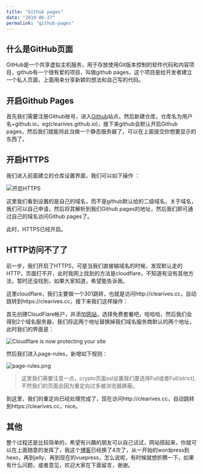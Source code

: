 ```yaml
---
title: "Github pages"
date: "2019-06-27"
permalink: "github-pages"
---
```


## 什么是GitHub页面
GitHub是一个共享虚拟主机服务，用于存放使用Git版本控制的软件代码和内容项目，github有一个很有爱的项目，叫做github pages，这个项目是给开发者建立一个私人页面，上面用来分享新颖的想法和自己写的代码。


## 开启Github Pages
首先我们需要注册Github账号，进入[Github](https://github.com)站点，然后新建仓库，仓库名为用户名+github.io，eg(clearives.github.io)，接下来github会默认开启Github pages，然后我们就能将此当做一个静态服务器了，可以在上面提交你想要显示的东西了。

## 开启HTTPS
我们进入前面建立的仓库设置界面，我们可以如下操作 ： 



![开启HTTPS](https://i.loli.net/2019/06/27/5d142df01286697324.jpg)


这里我们看到设置的是自己的域名，而不是github默认给的二级域名，关于域名，我们可以自己申请，然后将其解析到我们Github pages的地址，然后我们即可通过自己的域名访问Github pages了。

此时，HTTPS已经开启。
## HTTP访问不了了
前一步，我们开启了HTTPS，可是当我们直接输域名的时候，发现默认走的HTTP，页面打不开，此时我网上找到的方法是cloudflare，不知道有没有其他方法，暂时还没找到，如果大家知道，希望能告诉我。

这里cloudflare，我们主要做一个301跳转，也就是访问http://clearives.cc，自动跳转到https://clearives.cc，接下来我们这样操作：

首先创建CloudFlare帐户，并添加[网站](clearives.cc)，选择免费套餐吧，哈哈哈，然后我们会得到2个域名服务器，我们将这两个地址替换掉我们域名服务商默认的两个地址，此时我们的界面是：

![Cloudflare is now protecting your site](https://i.loli.net/2019/06/27/5d143071a4c3e92202.png)

然后我们进入page-rules，新增如下规则：

![page-rules.png](https://i.loli.net/2019/06/27/5d1430e7085a352374.png)

> 这里我们需要注意一点，crypto页面ssl设置我们要选择Full或者Full(strict),不然我们的页面会因为重定向过多被浏览器屏蔽。

到这里，我们的重定向已经处理完成了，现在访问http://clearives.cc，自动跳转到https://clearives.cc，nice。

## 其他

整个过程还是比较简单的，希望有兴趣的朋友可以自己试试，网站搭起来，你就可以在上面随意的发挥了，我这个[博客](https://clearives.cc)已经换了4次了，从一开始的wordpress到hexo，再到jelly，再到现在的vuepress，怎么说呢，有时候就想折腾一下，如果有什么问题，或者意见，欢迎大家在下面留言，谢谢。